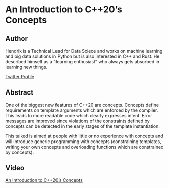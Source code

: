 # An Introduction to C++20’s Concepts

## Author

Hendrik is a Technical Lead for Data Sciece and works on machine learning and big data solutions in Python but is also interested in C++ and Rust. He described himself as a "learning enthusiast" who always gets absorbed in learning new things.

[Twitter Profile](https://twitter.com/hniemeye)

## Abstract

One of the biggest new features of C++20 are concepts. Concepts define requirements on template arguments which are enforced by the compiler. This leads to more readable code which clearly expresses intent. Error messages are improved since violations of the constraints defined by concepts can be detected in the early stages of the template instantiation.

This talked is aimed at people with little or no experience with concepts and will introduce generic programming with concepts (constraining templates, writing your own concepts and overloading functions which are constrained by concepts).

## Video

[An Introduction to C++20’s Concepts](https://youtu.be/N_kPd2OK1L8)
